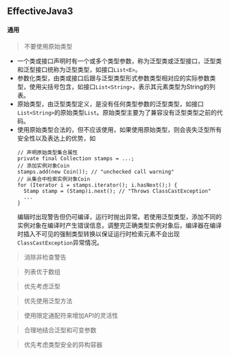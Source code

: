 ## EffectiveJava3

#### 通用

> 不要使用原始类型
  * 一个类或接口声明时有一个或多个类型参数，称为泛型类或泛型接口，泛型类和泛型接口统称为泛型类型，如接口```List<E>```。
  * 参数化类型，由类或接口后跟与泛型类型形式参数类型相对应的实际参数类型，使用尖括号包含，如接口```List<String>```，表示其元素类型为String的列表。
  * 原始类型，由泛型类型定义，是没有任何类型参数的泛型类型，如接口```List<String>```的原始类型```List```。原始类型主要为了兼容没有泛型类型之前的代码。
  * 使用原始类型合法的，但不应该使用，如果使用原始类型，则会丧失泛型所有安全性以及表达上的优势，如
    ```
    // 声明原始类型集合属性
    private final Collection stamps = ...;
    // 添加实例对象Coin
    stamps.add(new Coin()); // "unchecked call warning"
    // 从集合中检索实例对象Coin
    for (Iterator i = stamps.iterator(); i.hasNext();) {
      Stamp stamp = (Stamp)i.next(); // "Throws ClassCastException"
      ...
    }
    ```
    编辑时出现警告但仍可编译，运行时抛出异常。若使用泛型类型，添加不同的实例对象在编译时产生错误信息，调整完正确类型实例对象后，编译器在编译时插入不可见的强制类型转换以保证运行时检索元素不会出现```ClassCastException```异常情况。

> 消除非检查警告

> 列表优于数组

> 优先考虑泛型

> 优先使用泛型方法

> 使用限定通配符来增加API的灵活性

> 合理地结合泛型和可变参数

> 优先考虑类型安全的异构容器